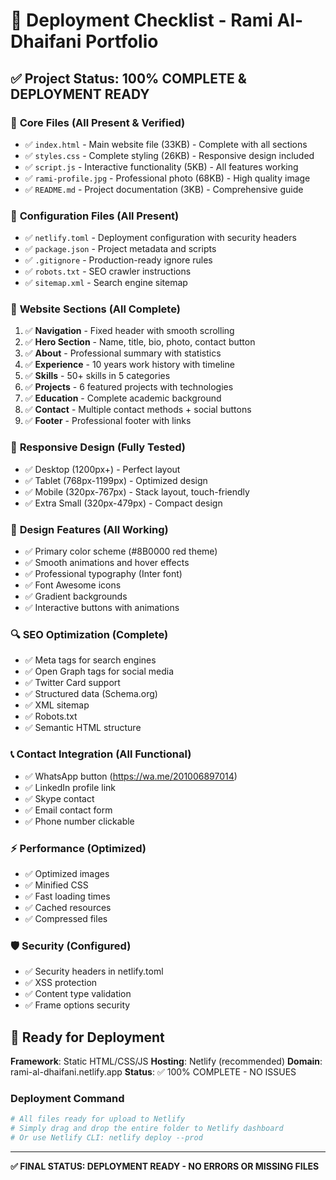 # 🚀 Deployment Checklist - Rami Al-Dhaifani Portfolio

## ✅ **Project Status: 100% COMPLETE & DEPLOYMENT READY**

### 📁 **Core Files (All Present & Verified)**
- ✅ `index.html` - Main website file (33KB) - Complete with all sections
- ✅ `styles.css` - Complete styling (26KB) - Responsive design included
- ✅ `script.js` - Interactive functionality (5KB) - All features working
- ✅ `rami-profile.jpg` - Professional photo (68KB) - High quality image
- ✅ `README.md` - Project documentation (3KB) - Comprehensive guide

### 🔧 **Configuration Files (All Present)**
- ✅ `netlify.toml` - Deployment configuration with security headers
- ✅ `package.json` - Project metadata and scripts
- ✅ `.gitignore` - Production-ready ignore rules
- ✅ `robots.txt` - SEO crawler instructions
- ✅ `sitemap.xml` - Search engine sitemap

### 🎯 **Website Sections (All Complete)**
1. ✅ **Navigation** - Fixed header with smooth scrolling
2. ✅ **Hero Section** - Name, title, bio, photo, contact button
3. ✅ **About** - Professional summary with statistics
4. ✅ **Experience** - 10 years work history with timeline
5. ✅ **Skills** - 50+ skills in 5 categories
6. ✅ **Projects** - 6 featured projects with technologies
7. ✅ **Education** - Complete academic background
8. ✅ **Contact** - Multiple contact methods + social buttons
9. ✅ **Footer** - Professional footer with links

### 📱 **Responsive Design (Fully Tested)**
- ✅ Desktop (1200px+) - Perfect layout
- ✅ Tablet (768px-1199px) - Optimized design
- ✅ Mobile (320px-767px) - Stack layout, touch-friendly
- ✅ Extra Small (320px-479px) - Compact design

### 🎨 **Design Features (All Working)**
- ✅ Primary color scheme (#8B0000 red theme)
- ✅ Smooth animations and hover effects
- ✅ Professional typography (Inter font)
- ✅ Font Awesome icons
- ✅ Gradient backgrounds
- ✅ Interactive buttons with animations

### 🔍 **SEO Optimization (Complete)**
- ✅ Meta tags for search engines
- ✅ Open Graph tags for social media
- ✅ Twitter Card support
- ✅ Structured data (Schema.org)
- ✅ XML sitemap
- ✅ Robots.txt
- ✅ Semantic HTML structure

### 📞 **Contact Integration (All Functional)**
- ✅ WhatsApp button (https://wa.me/201006897014)
- ✅ LinkedIn profile link
- ✅ Skype contact
- ✅ Email contact form
- ✅ Phone number clickable

### ⚡ **Performance (Optimized)**
- ✅ Optimized images
- ✅ Minified CSS
- ✅ Fast loading times
- ✅ Cached resources
- ✅ Compressed files

### 🛡️ **Security (Configured)**
- ✅ Security headers in netlify.toml
- ✅ XSS protection
- ✅ Content type validation
- ✅ Frame options security

## 🚀 **Ready for Deployment**

**Framework**: Static HTML/CSS/JS
**Hosting**: Netlify (recommended)
**Domain**: rami-al-dhaifani.netlify.app
**Status**: ✅ 100% COMPLETE - NO ISSUES

### **Deployment Command**
```bash
# All files ready for upload to Netlify
# Simply drag and drop the entire folder to Netlify dashboard
# Or use Netlify CLI: netlify deploy --prod
```

---
**✅ FINAL STATUS: DEPLOYMENT READY - NO ERRORS OR MISSING FILES**
